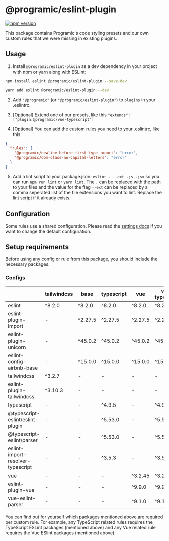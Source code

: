 # @programic/eslint-plugin

[![npm version](https://badge.fury.io/js/@programic%2Feslint-plugin.svg)](https://badge.fury.io/js/@programic%2Feslint-plugin)

This package contains Programic's code styling presets and our own custom rules that we were missing in existing plugins.

## Usage

1. Install `@programic/eslint-plugin` as a dev dependency in your project with npm or yarn along with ESLint:

  ```sh
  npm install eslint @programic/eslint-plugin --save-dev
  ```
  ```sh
  yarn add eslint @programic/eslint-plugin --dev
  ```

2. Add `"@programic"` (or `"@programic/eslint-plugin"`) to `plugins` in your .eslintrc.

3. [Optional] Extend one of our presets, like this `"extends": ["plugin:@programic/vue-typescript"]`

4. [Optional] You can add the custom rules you need to your .eslintrc, like this:

  ```json
  {
    "rules": {
      "@programic/newline-before-first-type-import": "error",
      "@programic/dom-class-no-capital-letters": "error"
    }
  }
  ```

5. Add a lint script to your package.json: `eslint . --ext .js,.jsx` so you can run `npm run lint` or `yarn lint`. The `.` can be replaced with the path to your files and the value for the flag `--ext` can be replaced by a comma seperated list of the file extensions you want to lint. Replace the lint script if it already exists.

## Configuration
Some rules use a shared configuration. Please read the [settings docs](https://github.com/programic/eslint-plugin/blob/master/docs/settings.md) if you want to change the default configuration.

## Setup requirements
Before using any config or rule from this package, you should include the necessary packages.

### Configs
|                                   | tailwindcss | base    | typescript | vue     | vue-typescript |
|-----------------------------------|-------------|---------|------------|---------|----------------|
| eslint                            | ^8.2.0      | ^8.2.0  | ^8.2.0     | ^8.2.0  | ^8.2.0         |
| eslint-plugin-import              | -           | ^2.27.5 | ^2.27.5    | ^2.27.5 | ^2.27.5        |
| eslint-plugin-unicorn             | -           | ^45.0.2 | ^45.0.2    | ^45.0.2 | ^45.0.2        |
| eslint-config-airbnb-base         | -           | ^15.0.0 | ^15.0.0    | ^15.0.0 | ^15.0.0        |
| tailwindcss                       | ^3.2.7      | -       | -          | -       | -              |
| eslint-plugin-tailwindcss         | ^3.10.3     | -       | -          | -       | -              |
| typescript                        | -           | -       | ^4.9.5     | -       | ^4.9.5         |
| @typescript-eslint/eslint-plugin  | -           | -       | ^5.53.0    | -       | ^5.53.0        |
| @typescript-eslint/parser         | -           | -       | ^5.53.0    | -       | ^5.53.0        |
| eslint-import-resolver-typescript | -           | -       | ^3.5.3     | -       | ^3.5.3         |
| vue                               | -           | -       | -          | ^3.2.45 | ^3.2.45        |
| eslint-plugin-vue                 | -           | -       | -          | ^9.9.0  | ^9.9.0         |
| vue-eslint-parser                 | -           | -       | -          | ^9.1.0  | ^9.1.0         |

You can find out for yourself which packages mentioned above are required per custom rule. For example, any TypeScript related rules requires the TypeScript ESLint packages (mentioned above) and any Vue related rule requires the Vue ESlint packages (mentioned above).
